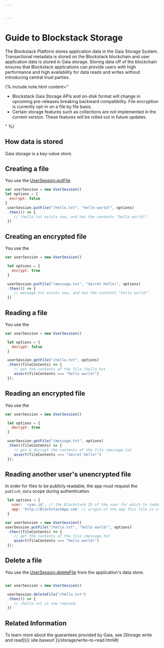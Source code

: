 ```yaml
---


---
```

# Guide to Blockstack Storage

The Blockstack Platform stores application data in the Gaia Storage System. Transactional metadata is stored on the Blockstack blockchain and user application data is stored in Gaia storage. Storing data off of the blockchain ensures that Blockstack applications can provide users with high performance and high availability for data reads and writes without introducing central trust parties.

{% include note.html content="<ul> <li>Blockstack Gaia Storage APIs and on-disk format will change in upcoming pre-releases breaking backward compatibility. File encryption is currently opt-in on a file by file basis.</li> <li>Certain storage features such as collections are not implemented in the current version. These features will be rolled out in future updates.</li> </ul>" %}

## How data is stored

Gaia storage is a key-value store.


## Creating a file

You use the <a href="https://blockstack.github.io/blockstack.js/classes/usersession.html#putfile" target="_blank">UserSession.putFile</a>

```JavaScript
var userSession = new UserSession()
let options = {
  encrypt: false
}
 userSession.putFile("/hello.txt", "hello world!", options)
 .then(() => {
    // /hello.txt exists now, and has the contents "hello world!".
 })
```

## Creating an encrypted file

You use the <a href="https://blockstack.github.io/blockstack.js/classes/usersession.html#putfile" target="_blank"></a>

```JavaScript
var userSession = new UserSession()

 let options = {
   encrypt: true
 }

 userSession.putFile("/message.txt", "Secret hello!", options)
 .then(() => {
    // message.txt exists now, and has the contents "hello world!".
 })
```

## Reading a file

You use the <a href="https://blockstack.github.io/blockstack.js/classes/usersession.html#getfile" target="_blank"></a>

```JavaScript
var userSession = new UserSession()

 let options = {
   decrypt: false
 }

 userSession.getFile("/hello.txt", options)
 .then((fileContents) => {
    // get the contents of the file /hello.txt
    assert(fileContents === "hello world!")
 });
```

## Reading an encrypted file

You use the <a href="" target="_blank"></a>

```JavaScript
var userSession = new UserSession()

 let options = {
   decrypt: true
 }

 userSession.getFile("/message.txt", options)
 .then((fileContents) => {
    // get & decrypt the contents of the file /message.txt
    assert(fileContents === "Secret hello!")
 });
```

## Reading another user's unencrypted file
In order for files to be publicly readable, the app must request
the `publish_data` scope during authentication.

```JavaScript
 let options = {
   user: 'ryan.id', // the Blockstack ID of the user for which to lookup the file
   app: 'http://BlockstackApp.com' // origin of the app this file is stored for
 }

var userSession = new UserSession()
userSession.putFile("/hello.txt", "hello world!", options)
 .then((fileContents) => {
    // get the contents of the file /message.txt
    assert(fileContents === "hello world!")
 });
```

## Delete a file

You use the <a href="https://blockstack.github.io/blockstack.js/classes/usersession.html#deletefile" target="_blank">UserSession.deleteFile</a> from the application's data store.


```JavaScript

var userSession = new UserSession()

 userSession.deleteFile("/hello.txt")
 .then(() => {
    // /hello.txt is now removed.
 })
```

## Related Information
To learn more about the guarantees provided by Gaia, see [Storage write and read]({{ site.baseurl }}/storage/write-to-read.html#)
